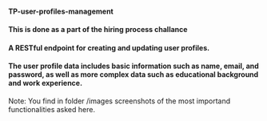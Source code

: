 #### TP-user-profiles-management
#### This is done as a part of the hiring process challance
#### A RESTful endpoint for creating and updating user profiles. 
#### The user profile data includes basic information such as name, email, and password, as well as more complex data such as educational background and work experience.

Note: You find in folder /images screenshots of the most importand functionalities asked here.
